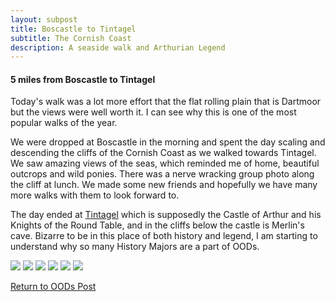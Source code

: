 ```yaml
---
layout: subpost
title: Boscastle to Tintagel
subtitle: The Cornish Coast
description: A seaside walk and Arthurian Legend
---
```


<h4>5 miles from Boscastle to Tintagel</h4>

Today's walk was a lot more effort that the flat rolling plain that is Dartmoor but the views were well worth it. I can see why this is one of the most popular walks of the year. 

We were dropped at Boscastle in the morning and spent the day scaling and descending the cliffs of the Cornish Coast as we walked towards Tintagel. We saw amazing views of the seas, which reminded me of home, beautiful outcrops and wild ponies. There was a nerve wracking group photo along the cliff at lunch. We made some new friends and hopefully we have many more walks with them to look forward to.

The day ended at <a target="_blank" href="http://www.english-heritage.org.uk/visit/places/tintagel-castle/">Tintagel</a> which is supposedly the Castle of Arthur and his Knights of the Round Table, and in the cliffs below the castle is Merlin's cave.
Bizarre to be in this place of both history and legend, I am starting to understand why so many History Majors are a part of OODs. 

<img src="https://adventuresofthetravellingtwins.com/Photos/2013-10-02-BoscastleToTintagel/day11-min.JPG" class="image1">
<img src="https://adventuresofthetravellingtwins.com/Photos/2013-10-02-BoscastleToTintagel/day12-min.JPG" class="image1">
<img src="https://adventuresofthetravellingtwins.com/Photos/2013-10-02-BoscastleToTintagel/day13-min.JPG" class="image1">
<img src="https://adventuresofthetravellingtwins.com/Photos/2013-10-02-BoscastleToTintagel/day14-min.JPG" class="image1">
<img src="https://adventuresofthetravellingtwins.com/Photos/2013-10-02-BoscastleToTintagel/day15-min.JPG" class="image1">
<img src="https://adventuresofthetravellingtwins.com/Photos/2013-10-02-BoscastleToTintagel/day16-min.JPG" class="image1">

<a href="https://adventuresofthetravellingtwins.com/2013/09/21/oddswalks/">Return to OODs Post</a>
